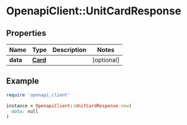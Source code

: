 # OpenapiClient::UnitCardResponse

## Properties

| Name | Type | Description | Notes |
| ---- | ---- | ----------- | ----- |
| **data** | [**Card**](Card.md) |  | [optional] |

## Example

```ruby
require 'openapi_client'

instance = OpenapiClient::UnitCardResponse.new(
  data: null
)
```

